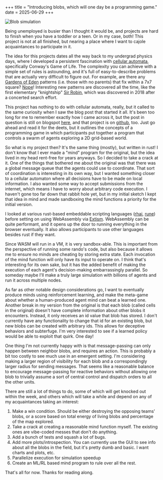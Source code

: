 +++
title = "Introducing blobs, which will one day be a programming game."
date = 2025-06-29
+++

![Blob simulation](/images/simulation_slow.avif)

Being unemployed is busier than I thought it would be, and projects are hard to finish when you have a toddler or a teen. Or in my case, both! This project is not at all finished, but nearing a place where I want to cajole acquaintances to participate in it.

The idea for this projects dates all the way back to my undergrad physics days, where I developed a persistent fascination with [cellular automata](https://en.wikipedia.org/wiki/Cellular_automaton), specifically Conway's Game of Life. The complexity you can achieve with a simple set of rules is astounding, and it's full of easy-to-describe problems that are actually very difficult to figure out. For example, are there any [Gardens of Eden](https://conwaylife.com/wiki/Garden_of_Eden) patterns (i.e. those with no parents) that fix within a 7x7 square? [Nope](https://www.complex-systems.com/abstracts/v32_i01_a01/)! Interesting new patterns are discovered all the time, like the first elementary "knightship" [Sir Robin](https://conwaylife.com/wiki/Sir_Robin), which was discovered in 2018 after a concerted search effort. 

This project has nothing to do with cellular automata, really, but it called to the same curiosity when I saw the blog post that started it all. It's been too long for me to remember exactly how I came across it, but the post in question is still on blogspot [here](https://phonons.wordpress.com/2010/06/01/cells-a-massively-multi-agent-python-programming-game/), and that project is on [github](https://github.com/phreeza/cells), too. Just go ahead and read it for the deets, but it outlines the concepts of a programming game in which participants put together a program that controls a swarm of agents exploring a 2D grid-based world. 

So what is my project then? It's the same thing (mostly), but written in rust! I don't know that I ever made a "mind" program for the original, but the idea lived in my head rent-free for years anyways. So I decided to take a crack at it. One of the things that bothered me about the original was that there was a global message queue that the agents could use to coordinate. That sort of coordination is interesting in its own way, but I wanted something closer to a cellular automaton where all decisions have to be made on local information. I also wanted some way to accept submissions from the internet, which means I have to worry about arbitrary code execution. I haven't gone too far down that rabbit hole yet, but in my initial sketch I kept that idea in mind and made sandboxing the mind functions a priority for the initial version. 

I looked at various rust-based embeddable scripting languages ([rhai](https://rhai.rs/), [rune](https://rune-rs.github.io/)) before setting on using WebAssembly via [Extism](https://extism.org/). WebAssembly can be quite performant, and it opens up the door to running everything in the browser eventually. It also allows participants to use other languages besides rust if they want.

Since WASM will run in a VM, it is very sandbox-able. This is important from the perspective of running some rando's code, but also because it allows me to ensure no minds are cheating by storing extra state. Each invocation of the mind function will only have its input to operate on. I think that's interesting for its own sake, but it has the added benefit of making the execution of each agent's decision-making embarrassingly parallel. So someday maybe I'll make a truly large simulation with billions of agents and run it across multiple nodes.

As far as other notable design considerations go, I want to eventually produce minds using reinforcement learning, and make the meta-game about whether a human-produced agent mind can beat a learned one. Another break in my version from the original is that each blob (called cells in the original) doesn't have complete information about other blobs it encounters. Instead, it only receives an id value that blob has stored. I don't currently have any functionality to change that id for an existing blob, but new blobs can be created with arbitrary ids. This allows for deceptive behaviors and subterfuge. I'm very interested to see if a learned policy would be able to exploit that quirk. One day!

One thing I'm not currently happy with is that message-passing can only happen between neighbor blobs, and requires an action. This is probably a bit too costly to see much use in an emergent setting. I'm considering making a larger region of visibility for each blob and a correspondingly larger radius for sending messages. That seems like a reasonable balance to encourage message-passing for reactive behaviors without allowing one blob to trivially assume a sort of central control and dispatch orders to all the other units. 

There are still a lot of things to do, some of which will get knocked out within the week, and others which will take a while and depend on any of my acquaintances taking an interest:

1) Make a win condition. Should be either destroying the opposing teams' blobs, or a score based on total energy of living blobs and percentage of the map explored.
2) Take a crack at creating a reasonable mind function myself. The existing ones are vibe-coded messes that don't do anything.
3) Add a bunch of tests and squash a lot of bugs.
4) Add more plots/introspection. You can currently use the GUI to see info about all the blobs in the field, but it's pretty dumb and basic. I want charts and plots, etc.
5) Parallelize execution for simulation speedup
6) Create an ML/RL based mind program to rule over all the rest.


That's all for now. Thanks for reading along. 